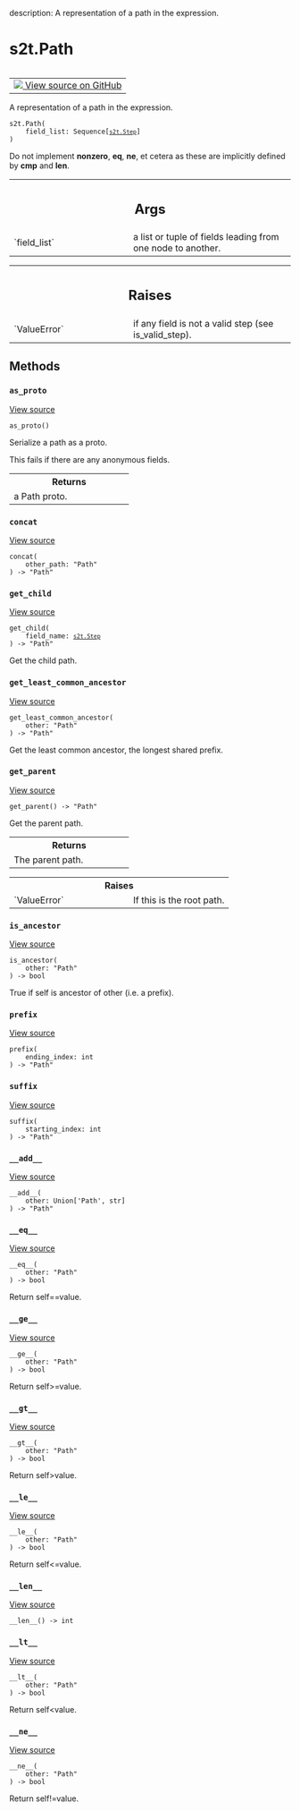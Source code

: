 description: A representation of a path in the expression.

<div itemscope itemtype="http://developers.google.com/ReferenceObject">
<meta itemprop="name" content="s2t.Path" />
<meta itemprop="path" content="Stable" />
<meta itemprop="property" content="__add__"/>
<meta itemprop="property" content="__eq__"/>
<meta itemprop="property" content="__ge__"/>
<meta itemprop="property" content="__gt__"/>
<meta itemprop="property" content="__init__"/>
<meta itemprop="property" content="__le__"/>
<meta itemprop="property" content="__len__"/>
<meta itemprop="property" content="__lt__"/>
<meta itemprop="property" content="__ne__"/>
<meta itemprop="property" content="as_proto"/>
<meta itemprop="property" content="concat"/>
<meta itemprop="property" content="get_child"/>
<meta itemprop="property" content="get_least_common_ancestor"/>
<meta itemprop="property" content="get_parent"/>
<meta itemprop="property" content="is_ancestor"/>
<meta itemprop="property" content="prefix"/>
<meta itemprop="property" content="suffix"/>
</div>

# s2t.Path

<!-- Insert buttons and diff -->

<table class="tfo-notebook-buttons tfo-api nocontent" align="left">
<td>
  <a target="_blank" href="https://github.com/google/struct2tensor/blob/master/struct2tensor/path.py#L78-L231">
    <img src="https://www.tensorflow.org/images/GitHub-Mark-32px.png" />
    View source on GitHub
  </a>
</td>
</table>



A representation of a path in the expression.

<pre class="devsite-click-to-copy prettyprint lang-py tfo-signature-link">
<code>s2t.Path(
    field_list: Sequence[<a href="../s2t/Step.md"><code>s2t.Step</code></a>]
)
</code></pre>



<!-- Placeholder for "Used in" -->

Do not implement __nonzero__, __eq__, __ne__, et cetera as these are
implicitly defined by __cmp__ and __len__.

<!-- Tabular view -->
 <table class="responsive fixed orange">
<colgroup><col width="214px"><col></colgroup>
<tr><th colspan="2"><h2 class="add-link">Args</h2></th></tr>

<tr>
<td>
`field_list`
</td>
<td>
a list or tuple of fields leading from one node to another.
</td>
</tr>
</table>



<!-- Tabular view -->
 <table class="responsive fixed orange">
<colgroup><col width="214px"><col></colgroup>
<tr><th colspan="2"><h2 class="add-link">Raises</h2></th></tr>

<tr>
<td>
`ValueError`
</td>
<td>
if any field is not a valid step (see is_valid_step).
</td>
</tr>
</table>



## Methods

<h3 id="as_proto"><code>as_proto</code></h3>

<a target="_blank" href="https://github.com/google/struct2tensor/blob/master/struct2tensor/path.py#L195-L211">View source</a>

<pre class="devsite-click-to-copy prettyprint lang-py tfo-signature-link">
<code>as_proto()
</code></pre>

Serialize a path as a proto.

This fails if there are any anonymous fields.

<!-- Tabular view -->
 <table class="responsive fixed orange">
<colgroup><col width="214px"><col></colgroup>
<tr><th colspan="2">Returns</th></tr>
<tr class="alt">
<td colspan="2">
a Path proto.
</td>
</tr>

</table>



<h3 id="concat"><code>concat</code></h3>

<a target="_blank" href="https://github.com/google/struct2tensor/blob/master/struct2tensor/path.py#L165-L166">View source</a>

<pre class="devsite-click-to-copy prettyprint lang-py tfo-signature-link">
<code>concat(
    other_path: "Path"
) -> "Path"
</code></pre>




<h3 id="get_child"><code>get_child</code></h3>

<a target="_blank" href="https://github.com/google/struct2tensor/blob/master/struct2tensor/path.py#L159-L163">View source</a>

<pre class="devsite-click-to-copy prettyprint lang-py tfo-signature-link">
<code>get_child(
    field_name: <a href="../s2t/Step.md"><code>s2t.Step</code></a>
) -> "Path"
</code></pre>

Get the child path.


<h3 id="get_least_common_ancestor"><code>get_least_common_ancestor</code></h3>

<a target="_blank" href="https://github.com/google/struct2tensor/blob/master/struct2tensor/path.py#L185-L188">View source</a>

<pre class="devsite-click-to-copy prettyprint lang-py tfo-signature-link">
<code>get_least_common_ancestor(
    other: "Path"
) -> "Path"
</code></pre>

Get the least common ancestor, the longest shared prefix.


<h3 id="get_parent"><code>get_parent</code></h3>

<a target="_blank" href="https://github.com/google/struct2tensor/blob/master/struct2tensor/path.py#L146-L157">View source</a>

<pre class="devsite-click-to-copy prettyprint lang-py tfo-signature-link">
<code>get_parent() -> "Path"
</code></pre>

Get the parent path.


<!-- Tabular view -->
 <table class="responsive fixed orange">
<colgroup><col width="214px"><col></colgroup>
<tr><th colspan="2">Returns</th></tr>
<tr class="alt">
<td colspan="2">
The parent path.
</td>
</tr>

</table>



<!-- Tabular view -->
 <table class="responsive fixed orange">
<colgroup><col width="214px"><col></colgroup>
<tr><th colspan="2">Raises</th></tr>

<tr>
<td>
`ValueError`
</td>
<td>
If this is the root path.
</td>
</tr>
</table>



<h3 id="is_ancestor"><code>is_ancestor</code></h3>

<a target="_blank" href="https://github.com/google/struct2tensor/blob/master/struct2tensor/path.py#L190-L193">View source</a>

<pre class="devsite-click-to-copy prettyprint lang-py tfo-signature-link">
<code>is_ancestor(
    other: "Path"
) -> bool
</code></pre>

True if self is ancestor of other (i.e. a prefix).


<h3 id="prefix"><code>prefix</code></h3>

<a target="_blank" href="https://github.com/google/struct2tensor/blob/master/struct2tensor/path.py#L168-L169">View source</a>

<pre class="devsite-click-to-copy prettyprint lang-py tfo-signature-link">
<code>prefix(
    ending_index: int
) -> "Path"
</code></pre>




<h3 id="suffix"><code>suffix</code></h3>

<a target="_blank" href="https://github.com/google/struct2tensor/blob/master/struct2tensor/path.py#L171-L172">View source</a>

<pre class="devsite-click-to-copy prettyprint lang-py tfo-signature-link">
<code>suffix(
    starting_index: int
) -> "Path"
</code></pre>




<h3 id="__add__"><code>__add__</code></h3>

<a target="_blank" href="https://github.com/google/struct2tensor/blob/master/struct2tensor/path.py#L228-L231">View source</a>

<pre class="devsite-click-to-copy prettyprint lang-py tfo-signature-link">
<code>__add__(
    other: Union['Path', str]
) -> "Path"
</code></pre>




<h3 id="__eq__"><code>__eq__</code></h3>

<a target="_blank" href="https://github.com/google/struct2tensor/blob/master/struct2tensor/path.py#L125-L126">View source</a>

<pre class="devsite-click-to-copy prettyprint lang-py tfo-signature-link">
<code>__eq__(
    other: "Path"
) -> bool
</code></pre>

Return self==value.


<h3 id="__ge__"><code>__ge__</code></h3>

<a target="_blank" href="https://github.com/google/struct2tensor/blob/master/struct2tensor/path.py#L137-L138">View source</a>

<pre class="devsite-click-to-copy prettyprint lang-py tfo-signature-link">
<code>__ge__(
    other: "Path"
) -> bool
</code></pre>

Return self>=value.


<h3 id="__gt__"><code>__gt__</code></h3>

<a target="_blank" href="https://github.com/google/struct2tensor/blob/master/struct2tensor/path.py#L140-L141">View source</a>

<pre class="devsite-click-to-copy prettyprint lang-py tfo-signature-link">
<code>__gt__(
    other: "Path"
) -> bool
</code></pre>

Return self>value.


<h3 id="__le__"><code>__le__</code></h3>

<a target="_blank" href="https://github.com/google/struct2tensor/blob/master/struct2tensor/path.py#L131-L132">View source</a>

<pre class="devsite-click-to-copy prettyprint lang-py tfo-signature-link">
<code>__le__(
    other: "Path"
) -> bool
</code></pre>

Return self<=value.


<h3 id="__len__"><code>__len__</code></h3>

<a target="_blank" href="https://github.com/google/struct2tensor/blob/master/struct2tensor/path.py#L174-L175">View source</a>

<pre class="devsite-click-to-copy prettyprint lang-py tfo-signature-link">
<code>__len__() -> int
</code></pre>




<h3 id="__lt__"><code>__lt__</code></h3>

<a target="_blank" href="https://github.com/google/struct2tensor/blob/master/struct2tensor/path.py#L134-L135">View source</a>

<pre class="devsite-click-to-copy prettyprint lang-py tfo-signature-link">
<code>__lt__(
    other: "Path"
) -> bool
</code></pre>

Return self<value.


<h3 id="__ne__"><code>__ne__</code></h3>

<a target="_blank" href="https://github.com/google/struct2tensor/blob/master/struct2tensor/path.py#L128-L129">View source</a>

<pre class="devsite-click-to-copy prettyprint lang-py tfo-signature-link">
<code>__ne__(
    other: "Path"
) -> bool
</code></pre>

Return self!=value.




